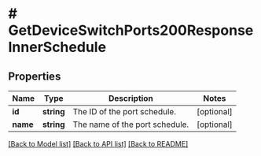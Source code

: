 # # GetDeviceSwitchPorts200ResponseInnerSchedule

## Properties

Name | Type | Description | Notes
------------ | ------------- | ------------- | -------------
**id** | **string** | The ID of the port schedule. | [optional]
**name** | **string** | The name of the port schedule. | [optional]

[[Back to Model list]](../../README.md#models) [[Back to API list]](../../README.md#endpoints) [[Back to README]](../../README.md)
